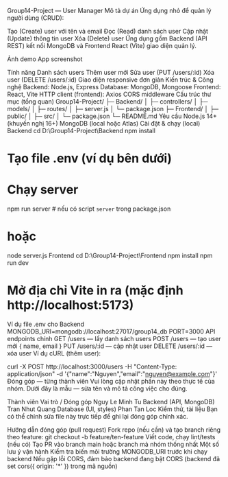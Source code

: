Group14-Project — User Manager
Mô tả dự án
Ứng dụng nhỏ để quản lý người dùng (CRUD):

Tạo (Create) user với tên và email
Đọc (Read) danh sách user
Cập nhật (Update) thông tin user
Xóa (Delete) user
Ứng dụng gồm Backend (API REST) kết nối MongoDB và Frontend React (Vite) giao diện quản lý.

Ảnh demo
App screenshot

Tính năng
Danh sách users
Thêm user mới
Sửa user (PUT /users/:id)
Xóa user (DELETE /users/:id)
Giao diện responsive đơn giản
Kiến trúc & Công nghệ
Backend: Node.js, Express
Database: MongoDB, Mongoose
Frontend: React, Vite
HTTP client (frontend): Axios
CORS middleware
Cấu trúc thư mục (tổng quan)
Group14-Project/
├─ Backend/
│  ├─ controllers/
│  ├─ models/
│  ├─ routes/
│  ├─ server.js
│  └─ package.json
├─ Frontend/
│  ├─ public/
│  ├─ src/
│  └─ package.json
└─ README.md
Yêu cầu
Node.js 14+ (khuyến nghị 16+)
MongoDB (local hoặc Atlas)
Cài đặt & chạy (local)
Backend
cd D:\Group14-Project\Backend
npm install
# Tạo file .env (ví dụ bên dưới)
# Chạy server
npm run server    # nếu có script `server` trong package.json
# hoặc
node server.js
Frontend
cd D:\Group14-Project\Frontend
npm install
npm run dev
# Mở địa chỉ Vite in ra (mặc định http://localhost:5173)
Ví dụ file .env cho Backend
MONGODB_URI=mongodb://localhost:27017/group14_db
PORT=3000
API endpoints chính
GET /users — lấy danh sách users
POST /users — tạo user mới { name, email }
PUT /users/:id — cập nhật user
DELETE /users/:id — xóa user
Ví dụ cURL (thêm user):

curl -X POST http://localhost:3000/users -H "Content-Type: application/json" -d '{"name":"Nguyen","email":"nguyen@example.com"}'
Đóng góp — từng thành viên
Vui lòng cập nhật phần này theo thực tế của nhóm. Dưới đây là mẫu — sửa tên và mô tả công việc cho đúng.

Thành viên	Vai trò / Đóng góp
Nguy Le Minh Tu	Backend (API, MongoDB)
Tran Nhut Quang	Database (UI, styles)
Phan Tan Loc	Kiểm thử, tài liệu
Bạn có thể chỉnh sửa file này trực tiếp để ghi lại đóng góp chính xác.

Hướng dẫn đóng góp (pull request)
Fork repo (nếu cần) và tạo branch riêng theo feature: git checkout -b feature/ten-feature
Viết code, chạy lint/tests (nếu có)
Tạo PR vào branch main hoặc branch mà nhóm thống nhất
Một số lưu ý vận hành
Kiểm tra biến môi trường MONGODB_URI trước khi chạy backend
Nếu gặp lỗi CORS, đảm bảo backend đang bật CORS (backend đã set cors({ origin: '*' }) trong mã nguồn)
